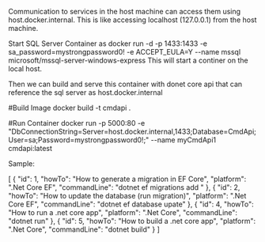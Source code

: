 Communication to services in the host machine can access them using host.docker.internal. This is like accessing localhost (127.0.0.1) from the host machine.


Start SQL Server Container as 
docker run -d -p 1433:1433 -e sa_password=mystrongpassword0! -e ACCEPT_EULA=Y --name mssql microsoft/mssql-server-windows-express
This will start a continer on the local host.

Then we can build and serve this container with donet core api that can reference the sql server as host.docker.internal

#Build Image
docker build -t cmdapi .

#Run Container
docker run -p 5000:80 -e "DbConnectionString=Server=host.docker.internal,1433;Database=CmdApi;User=sa;Password=mystrongpassword0!;" --name myCmdApi1 cmdapi:latest



Sample: 

[
    {
        "id": 1,
        "howTo": "How to generate a migration in EF Core",
        "platform": ".Net Core EF",
        "commandLine": "dotnet ef migrations add <name of migration>"
    },
    {
        "id": 2,
        "howTo": "How to update the database (run migration)",
        "platform": ".Net Core EF",
        "commandLine": "dotnet ef database upate"
    },
    {
        "id": 4,
        "howTo": "How to run a .net core app",
        "platform": ".Net Core",
        "commandLine": "dotnet run"
    },
    {
        "id": 5,
        "howTo": "How to build a .net core app",
        "platform": ".Net Core",
        "commandLine": "dotnet build"
    }
]
